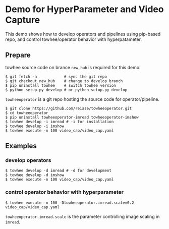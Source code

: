 Demo for HyperParameter and Video Capture
========================================

This demo shows how to develop operators and pipelines using pip-based repo, and control towhee/operator behavior with hyperpatameter.

Prepare
-------

towhee source code on brance `new_hub` is required for this demo:

```shell
$ git fetch -a            # sync the git repo
$ git checkout new_hub    # change to develop branch
$ pip uninstall towhee    # switch towhee version
$ python setup.py develop # or python setup.py develop
```

`towheeoperator` is a git repo hosting the source code for operator/pipeline.

```shell
$ git clone https://github.com/reiase/towheeoperator.git
$ cd towheeoperator
$ pip uninstall towheeoperator-imread towheeoperator-imshow
$ towhee develop -i imread # -i for installation
$ towhee develop -i imshow
$ towhee execute -n 100 video_cap/video_cap.yaml
```

Examples
--------

### develop operators

```shell
$ towhee develop -d imread # -d for development
$ towhee develop -d imshow
$ towhee execute -n 100 video_cap/video_cap.yaml
```

### control operator behavior with hyperparameter

```shell
$ towhee execute -n 100 -Dtowheeoperator.imread.scale=0.2 video_cap/video_cap.yaml
```
`towheeoperator.imread.scale` is the parameter controlling image scaling in `imread`.